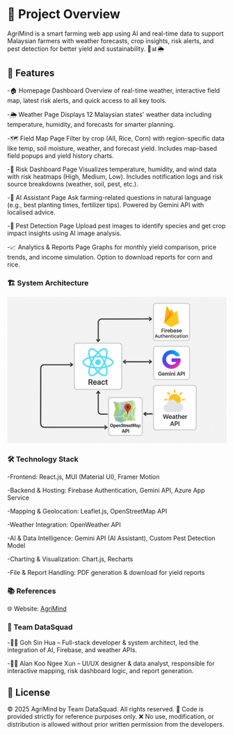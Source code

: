 # 🌱 Project Overview

AgriMind is a smart farming web app using AI and real-time data to support Malaysian farmers with weather forecasts, crop insights, risk alerts, and pest detection for better yield and sustainability. 🌾📊🌦️

## 🌟 Features

-🏠 Homepage Dashboard
Overview of real-time weather, interactive field map, latest risk alerts, and quick access to all key tools.

-🌦️ Weather Page
Displays 12 Malaysian states' weather data including temperature, humidity, and forecasts for smarter planning.

-🗺️ Field Map Page
Filter by crop (All, Rice, Corn) with region-specific data like temp, soil moisture, weather, and forecast yield. Includes map-based field popups and yield history charts.

-🚨 Risk Dashboard Page
Visualizes temperature, humidity, and wind data with risk heatmaps (High, Medium, Low). Includes notification logs and risk source breakdowns (weather, soil, pest, etc.).

-🤖 AI Assistant Page
Ask farming-related questions in natural language (e.g., best planting times, fertilizer tips). Powered by Gemini API with localised advice.

-🐛 Pest Detection Page
Upload pest images to identify species and get crop impact insights using AI image analysis.

-📈 Analytics & Reports Page
Graphs for monthly yield comparison, price trends, and income simulation. Option to download reports for corn and rice.

### 🏗️ System Architecture

![Alt text](./images/architecture.png)


### 🛠️ Technology Stack

-Frontend: React.js, MUI (Material UI), Framer Motion

-Backend & Hosting: Firebase Authentication, Gemini API, Azure App Service

-Mapping & Geolocation: Leaflet.js, OpenStreetMap API

-Weather Integration: OpenWeather API

-AI & Data Intelligence: Gemini API (AI Assistant), Custom Pest Detection Model

-Charting & Visualization: Chart.js, Recharts

-File & Report Handling: PDF generation & download for yield reports

### 📚 References

🌐 Website: [AgriMind](https://calm-bay-0de3d2900.6.azurestaticapps.net)

### 👥 Team DataSquad

-👨‍💻 Goh Sin Hua – Full-stack developer & system architect, led the integration of AI, Firebase, and weather APIs.

-👨‍💻 Alan Koo Ngee Xun – UI/UX designer & data analyst, responsible for interactive mapping, risk dashboard logic, and report generation.

## 📄 License

© 2025 AgriMind by Team DataSquad. All rights reserved.
🛑 Code is provided strictly for reference purposes only.
❌ No use, modification, or distribution is allowed without prior written permission from the developers.

